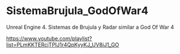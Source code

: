 # SistemaBrujula_GodOfWar4
Unreal Engine 4. Sistemas de Brujula y Radar similar a God Of War 4

https://www.youtube.com/playlist?list=PLmKKTERcjTPIJ1r4QpKyyKJ_UV8iJ1_GO
